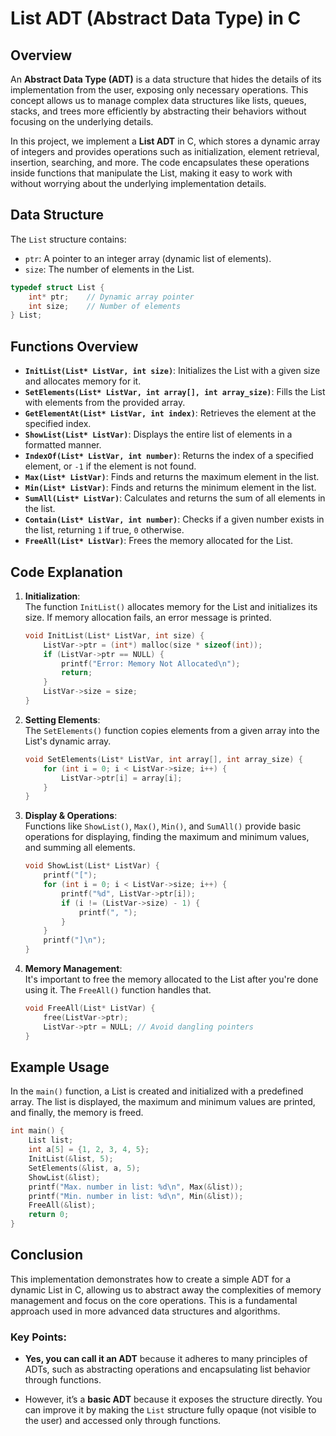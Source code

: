 # List ADT (Abstract Data Type) in C

## Overview
An **Abstract Data Type (ADT)** is a data structure that hides the details of its implementation from the user, exposing only necessary operations. This concept allows us to manage complex data structures like lists, queues, stacks, and trees more efficiently by abstracting their behaviors without focusing on the underlying details.

In this project, we implement a **List ADT** in C, which stores a dynamic array of integers and provides operations such as initialization, element retrieval, insertion, searching, and more. The code encapsulates these operations inside functions that manipulate the List, making it easy to work with without worrying about the underlying implementation details.

## Data Structure
The `List` structure contains:
- `ptr`: A pointer to an integer array (dynamic list of elements).
- `size`: The number of elements in the List.

```c
typedef struct List {
    int* ptr;    // Dynamic array pointer
    int size;    // Number of elements
} List;
```

## Functions Overview

- **`InitList(List* ListVar, int size)`**: Initializes the List with a given size and allocates memory for it.
- **`SetElements(List* ListVar, int array[], int array_size)`**: Fills the List with elements from the provided array.
- **`GetElementAt(List* ListVar, int index)`**: Retrieves the element at the specified index.
- **`ShowList(List* ListVar)`**: Displays the entire list of elements in a formatted manner.
- **`IndexOf(List* ListVar, int number)`**: Returns the index of a specified element, or `-1` if the element is not found.
- **`Max(List* ListVar)`**: Finds and returns the maximum element in the list.
- **`Min(List* ListVar)`**: Finds and returns the minimum element in the list.
- **`SumAll(List* ListVar)`**: Calculates and returns the sum of all elements in the list.
- **`Contain(List* ListVar, int number)`**: Checks if a given number exists in the list, returning `1` if true, `0` otherwise.
- **`FreeAll(List* ListVar)`**: Frees the memory allocated for the List.

## Code Explanation

1. **Initialization**:  
   The function `InitList()` allocates memory for the List and initializes its size. If memory allocation fails, an error message is printed.
   
   ```c
   void InitList(List* ListVar, int size) {
       ListVar->ptr = (int*) malloc(size * sizeof(int));
       if (ListVar->ptr == NULL) {
           printf("Error: Memory Not Allocated\n");
           return;
       }
       ListVar->size = size;
   }
   ```

2. **Setting Elements**:  
   The `SetElements()` function copies elements from a given array into the List's dynamic array.

   ```c
   void SetElements(List* ListVar, int array[], int array_size) {
       for (int i = 0; i < ListVar->size; i++) {
           ListVar->ptr[i] = array[i];
       }
   }
   ```

3. **Display & Operations**:  
   Functions like `ShowList()`, `Max()`, `Min()`, and `SumAll()` provide basic operations for displaying, finding the maximum and minimum values, and summing all elements.

   ```c
   void ShowList(List* ListVar) {
       printf("[");
       for (int i = 0; i < ListVar->size; i++) {
           printf("%d", ListVar->ptr[i]);
           if (i != (ListVar->size) - 1) {
               printf(", ");
           }
       }
       printf("]\n");
   }
   ```

4. **Memory Management**:  
   It's important to free the memory allocated to the List after you're done using it. The `FreeAll()` function handles that.

   ```c
   void FreeAll(List* ListVar) {
       free(ListVar->ptr);
       ListVar->ptr = NULL; // Avoid dangling pointers
   }
   ```

## Example Usage

In the `main()` function, a List is created and initialized with a predefined array. The list is displayed, the maximum and minimum values are printed, and finally, the memory is freed.

```c
int main() {
    List list;
    int a[5] = {1, 2, 3, 4, 5};
    InitList(&list, 5);
    SetElements(&list, a, 5);
    ShowList(&list);
    printf("Max. number in list: %d\n", Max(&list));
    printf("Min. number in list: %d\n", Min(&list));
    FreeAll(&list);
    return 0;
}
```

## Conclusion
This implementation demonstrates how to create a simple ADT for a dynamic List in C, allowing us to abstract away the complexities of memory management and focus on the core operations. This is a fundamental approach used in more advanced data structures and algorithms.

### Key Points:
- **Yes, you can call it an ADT** because it adheres to many principles of ADTs, such as abstracting operations and encapsulating list behavior through functions.

- However, it’s a **basic ADT** because it exposes the structure directly. You can improve it by making the `List` structure fully opaque (not visible to the user) and accessed only through functions.